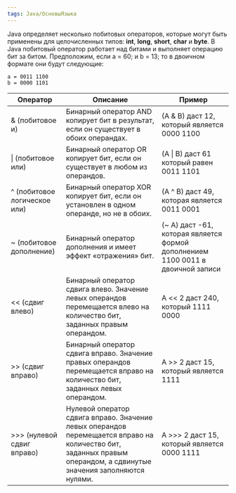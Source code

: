 ```yaml
---
tags: Java/ОсновыЯзыка
---
```

Java определяет несколько побитовых операторов, которые могут быть применены для целочисленных типов: **int**, **long**, **short**, **char** и **byte**. В Java побитовый оператор работает над битами и выполняет операцию бит за битом. Предположим, если a = 60; и b = 13; то в двоичном формате они будут следующие:

```
a = 0011 1100  
b = 0000 1101
```

| Оператор                     | Описание                                                                                                                                                            | Пример                                                                          |
|------------------------------|---------------------------------------------------------------------------------------------------------------------------------------------------------------------|---------------------------------------------------------------------------------|
| & (побитовое и)              | Бинарный оператор AND копирует бит в результат, если он существует в обоих операндах.                                                                               | (A & B) даст 12, который является 0000 1100                                     |
| \| (побитовое или)           | Бинарный оператор OR копирует бит, если он существует в любом из операндов.                                                                                         | (A \| B) даст 61 который равен 0011 1101                                        |
| ^ (побитовое логическое или) | Бинарный оператор XOR копирует бит, если он установлен в одном операнде, но не в обоих.                                                                             | (A ^ B) даст 49, которая является 0011 0001                                     |
| ~ (побитовое дополнение)     | Бинарный оператор дополнения и имеет эффект «отражения» бит.                                                                                                        | (~ A) даст -61, которая является формой дополнением 1100 0011 в двоичной записи |
| << (сдвиг влево)             | Бинарный оператор сдвига влево. Значение левых операндов перемещается влево на количество бит, заданных правым операндом.                                           | A << 2 даст 240, который 1111 0000                                              |
| >> (сдвиг вправо)            | Бинарный оператор сдвига вправо. Значение правых операндов перемещается вправо на количество бит, заданных левых операндом.                                         | A >> 2 даст 15, который является 1111                                           |
| >>> (нулевой сдвиг вправо)   | Нулевой оператор сдвига вправо. Значение левых операндов перемещается вправо на количество бит, заданных правым операндом, а сдвинутые значения заполняются нулями. | A >>> 2 даст 15, который является 0000 1111                                     |
